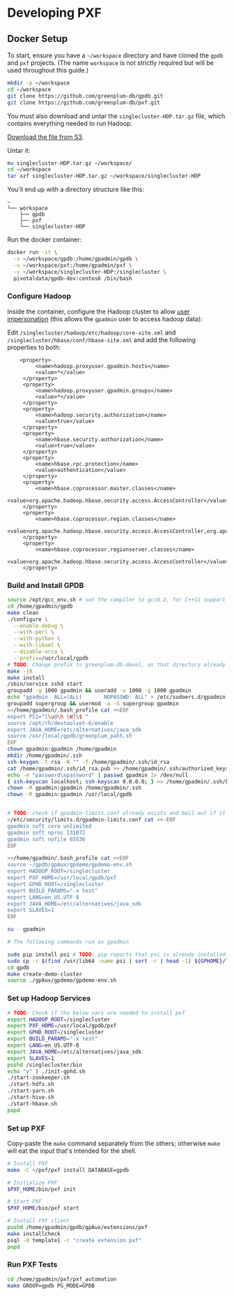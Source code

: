 # Developing PXF

## Docker Setup

To start, ensure you have a `~/workspace` directory and have cloned the `gpdb` and `pxf` projects.
(The name `workspace` is not strictly required but will be used throughout this guide.)

```bash
mkdir -p ~/workspace
cd ~/workspace
git clone https://github.com/greenplum-db/gpdb.git
git clone https://github.com/greenplum-db/pxf.git
```

You must also download and untar the `singlecluster-HDP.tar.gz` file, which contains everything needed to run Hadoop.

[Download the file from S3](https://s3-us-west-2.amazonaws.com/pivotal-public/singlecluster-HDP.tar.gz).

Untar it:

```bash
mv singlecluster-HDP.tar.gz ~/workspace/
cd ~/workspace
tar xzf singlecluster-HDP.tar.gz ~/workspace/singlecluster-HDP
```

You'll end up with a directory structure like this:

```
~
└── workspace
    ├── gpdb
    ├── pxf
    └── singlecluster-HDP
```

Run the docker container:

```bash
docker run -it \
  -v ~/workspace/gpdb:/home/gpadmin/gpdb \
  -v ~/workspace/pxf:/home/gpadmin/pxf \
  -v ~/workspace/singlecluster-HDP:/singlecluster \
  pivotaldata/gpdb-dev:centos6 /bin/bash
```

### Configure Hadoop

Inside the container, configure the Hadoop cluster to allow
[user impersonation](https://hadoop.apache.org/docs/current/hadoop-project-dist/hadoop-common/Superusers.html)
(this allows the `gpadmin` user to access hadoop data):

Edit `/singlecluster/hadoop/etc/hadoop/core-site.xml` and `/singlecluster/hbase/conf/hbase-site.xml` and add the
following properties to both:

```
    <property>
         <name>hadoop.proxyuser.gpadmin.hosts</name>
         <value>*</value>
     </property>
     <property>
         <name>hadoop.proxyuser.gpadmin.groups</name>
         <value>*</value>
     </property>
     <property>
         <name>hadoop.security.authorization</name>
         <value>true</value>
     </property>
     <property>
         <name>hbase.security.authorization</name>
         <value>true</value>
     </property>
     <property>
         <name>hbase.rpc.protection</name>
         <value>authentication</value>
     </property>
     <property>
         <name>hbase.coprocessor.master.classes</name>
         <value>org.apache.hadoop.hbase.security.access.AccessController</value>
     </property>
     <property>
         <name>hbase.coprocessor.region.classes</name>
         <value>org.apache.hadoop.hbase.security.access.AccessController,org.apache.hadoop.hbase.security.access.SecureBulkLoadEndpoint</value>
     </property>
     <property>
         <name>hbase.coprocessor.regionserver.classes</name>
         <value>org.apache.hadoop.hbase.security.access.AccessController</value>
     </property>
```

### Build and Install GPDB

```bash
source /opt/gcc_env.sh # set the compiler to gcc6.2, for C++11 support
cd /home/gpadmin/gpdb
make clean
./configure \
  --enable-debug \
  --with-perl \
  --with-python \
  --with-libxml \
  --disable-orca \
  --prefix=/usr/local/gpdb
# TODO: Change prefix to greenplum-db-devel, as that directory already exists on the container
make -j8
make install
/sbin/service sshd start
groupadd -g 1000 gpadmin && useradd -u 1000 -g 1000 gpadmin
echo "gpadmin  ALL=(ALL)       NOPASSWD: ALL" > /etc/sudoers.d/gpadmin
groupadd supergroup && usermod -a -G supergroup gpadmin
>>/home/gpadmin/.bash_profile cat <<EOF
export PS1="[\u@\h \W]\$ "
source /opt/rh/devtoolset-6/enable
export JAVA_HOME=/etc/alternatives/java_sdk
source /usr/local/gpdb/greenplum_path.sh
EOF
chown gpadmin:gpadmin /home/gpadmin
mkdir /home/gpadmin/.ssh
ssh-keygen -t rsa -N "" -f /home/gpadmin/.ssh/id_rsa
cat /home/gpadmin/.ssh/id_rsa.pub >> /home/gpadmin/.ssh/authorized_keys
echo -e "password\npassword" | passwd gpadmin 2> /dev/null
{ ssh-keyscan localhost; ssh-keyscan 0.0.0.0; } >> /home/gpadmin/.ssh/known_hosts
chown -R gpadmin:gpadmin /home/gpadmin/.ssh
chown -R gpadmin:gpadmin /usr/local/gpdb


# TODO: check if gpadmin-limits.conf already exists and bail out if it does
>/etc/security/limits.d/gpadmin-limits.conf cat <<-EOF
gpadmin soft core unlimited
gpadmin soft nproc 131072
gpadmin soft nofile 65536
EOF

>>/home/gpadmin/.bash_profile cat <<EOF
source ~/gpdb/gpAux/gpdemo/gpdemo-env.sh
export HADOOP_ROOT=/singlecluster
export PXF_HOME=/usr/local/gpdb/pxf
export GPHD_ROOT=/singlecluster
export BUILD_PARAMS="-x test"
export LANG=en_US.UTF-8
export JAVA_HOME=/etc/alternatives/java_sdk
export SLAVES=1
EOF

su - gpadmin

# The following commands run as gpadmin

sudo pip install psi # TODO: pip reports that psi is already installed. not needed?
sudo cp -r $(find /usr/lib64 -name psi | sort -r | head -1) ${GPHOME}/lib/python
cd gpdb
make create-demo-cluster
source ./gpAux/gpdemo/gpdemo-env.sh
```

### Set up Hadoop Services
```bash
# TODO: Check if the below vars are needed to install pxf
export HADOOP_ROOT=/singlecluster
export PXF_HOME=/usr/local/gpdb/pxf
export GPHD_ROOT=/singlecluster
export BUILD_PARAMS="-x test"
export LANG=en_US.UTF-8
export JAVA_HOME=/etc/alternatives/java_sdk
export SLAVES=1
pushd /singlecluster/bin
echo "y" | ./init-gphd.sh
./start-zookeeper.sh
./start-hdfs.sh
./start-yarn.sh
./start-hive.sh
./start-hbase.sh
popd
```

### Set up PXF

Copy-paste the `make` command separately from the others; otherwise `make` will eat the input that's
intended for the shell.

```bash
# Install PXF
make -C ~/pxf/pxf install DATABASE=gpdb
```

```bash
# Initialize PXF
$PXF_HOME/bin/pxf init

# Start PXF
$PXF_HOME/bin/pxf start

# Install PXF client
pushd /home/gpadmin/gpdb/gpAux/extensions/pxf
make installcheck
psql -d template1 -c "create extension pxf"
popd
```

### Run PXF Tests

```bash
cd /home/gpadmin/pxf/pxf_automation
make GROUP=gpdb PG_MODE=GPDB
```
